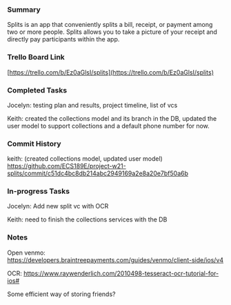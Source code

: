 ### Summary

Splits is an app that conveniently splits a bill, receipt, or payment among two or more people. Splits allows you to take a picture of your receipt and directly pay participants within the app.


### Trello Board Link

[https://trello.com/b/Ez0aGlsI/splits](https://trello.com/b/Ez0aGlsI/splits)


### Completed Tasks
Jocelyn: testing plan and results, project timeline, list of vcs

Keith: created the collections model and its branch in the DB, updated the user model to support collections and a default phone number for now.


### Commit History
keith: (created collections model, updated user model) https://github.com/ECS189E/project-w21-splits/commit/c51dc4bc8db214abc2949169a2e8a20e7bf50a6b


### In-progress Tasks
Jocelyn: Add new split vc with OCR

Keith: need to finish the collections services with the DB


### Notes
Open venmo: https://developers.braintreepayments.com/guides/venmo/client-side/ios/v4

OCR: https://www.raywenderlich.com/2010498-tesseract-ocr-tutorial-for-ios#

Some efficient way of storing friends? 
